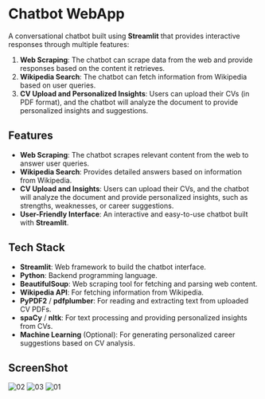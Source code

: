 # Chatbot WebApp

A conversational chatbot built using **Streamlit** that provides interactive responses through multiple features:
1. **Web Scraping**: The chatbot can scrape data from the web and provide responses based on the content it retrieves.
2. **Wikipedia Search**: The chatbot can fetch information from Wikipedia based on user queries.
3. **CV Upload and Personalized Insights**: Users can upload their CVs (in PDF format), and the chatbot will analyze the document to provide personalized insights and suggestions.

## Features

- **Web Scraping**: The chatbot scrapes relevant content from the web to answer user queries.
- **Wikipedia Search**: Provides detailed answers based on information from Wikipedia.
- **CV Upload and Insights**: Users can upload their CVs, and the chatbot will analyze the document and provide personalized insights, such as strengths, weaknesses, or career suggestions.
- **User-Friendly Interface**: An interactive and easy-to-use chatbot built with **Streamlit**.

## Tech Stack

- **Streamlit**: Web framework to build the chatbot interface.
- **Python**: Backend programming language.
- **BeautifulSoup**: Web scraping tool for fetching and parsing web content.
- **Wikipedia API**: For fetching information from Wikipedia.
- **PyPDF2** / **pdfplumber**: For reading and extracting text from uploaded CV PDFs.
- **spaCy** / **nltk**: For text processing and providing personalized insights from CVs.
- **Machine Learning** (Optional): For generating personalized career suggestions based on CV analysis.

## ScreenShot
![02](https://github.com/user-attachments/assets/6785093e-956d-42d0-97ac-2fc2b51a7391)
![03](https://github.com/user-attachments/assets/3facdaf2-f927-4e32-a22e-c39c3927c8dd)
![01](https://github.com/user-attachments/assets/71b60dbf-4d37-4f58-90d0-90b0433993f1)

